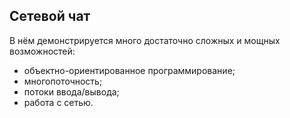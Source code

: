 ## Сетевой чат 
В нём демонстрируется много достаточно сложных и мощных возможностей:
- объектно-ориентированное программирование;
- многопоточность;
- потоки ввода/вывода;
- работа с сетью.
